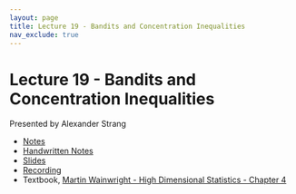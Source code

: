 ```yaml
---
layout: page
title: Lecture 19 - Bandits and Concentration Inequalities
nav_exclude: true
---
```


# Lecture 19 - Bandits and Concentration Inequalities

Presented by Alexander Strang

- [Notes](https://drive.google.com/file/d/1FNQNAXBjXFJ2c8ZZzbRQNtLKoGq5NoW2/view?usp=sharing)
- [Handwritten Notes](https://drive.google.com/file/d/1OYdil-QliBKGhx-TP3ikdrsabginKFC-/view?usp=sharing)
- [Slides](https://docs.google.com/presentation/d/1dcXSTdwhToFzepOyKrw3_Olk5VYmRwPMFVq8Bxj3l-0/edit?usp=sharing)
- [Recording](https://bcourses.berkeley.edu/courses/1538676/pages/lecture-19-bandits-and-concentration-inequalities)
- Textbook, [Martin Wainwright - High Dimensional Statistics - Chapter 4](https://drive.google.com/file/d/1Fna7Qt7MIU9ylNwBbAN8FmpigLzf9zX2/view?usp=sharing)
